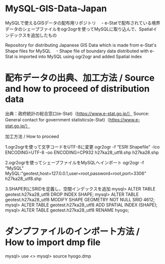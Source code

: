 # MySQL-GIS-Data-Japan
MySQLで使えるGISデータの配布用リポジトリ
　- e-Statで配布されている境界データのシェープファイルをogr2ogrを使ってMySQLに取り込んで、Spatialインデックスを追加したもの
 
 Repository for distributing Japanese GIS Data which is made from e-Stat's Shape files for MySQL
　- Shape file of boundary data distributed with e-Stat is imported into MySQL using ogr2ogr and added Spatial index


# 配布データの出典、加工方法 / Source and how to proceed of distribution data

出典：政府統計の総合窓口(e-Stat)（https://www.e-stat.go.jp/）
Source: General contact for government statistics(e-Stat)（https://www.e-stat.go.jp/）

加工方法 / How to proceed

 1.ogr2ogrを使って文字コードをUTF-8に変更
  ogr2ogr -f “ESRI Shapefile” -lco ENCODING=UTF-8 -oo ENCODING=CP932 h27ka28_utf8.shp h27ka28.shp

 2.ogr2ogrを使ってシェープファイルをMySQLへインポート
  ogr2ogr -f "MySQL" MySQL:"geotest,host=127.0.0.1,user=root,password=root,port=3306" h27ka28_utf8.shp

 3.SHAPE列にSRIDを定義し、空間インデックスを追加
  mysql> ALTER TABLE geotest.h27ka28_utf8 DROP INDEX SHAPE;
  mysql> ALTER TABLE geotest.h27ka28_utf8 MODIFY SHAPE GEOMETRY NOT NULL SRID 4612;
  mysql> ALTER TABLE geotest.h27ka28_utf8 ADD SPATIAL INDEX (SHAPE);
  mysql> ALTER TABLE geotest.h27ka28_utf8 RENAME hyogo;

# ダンプファイルのインポート方法 / How to import dmp file
mysql> use <<Database Name>>
mysql> source hyogo.dmp
